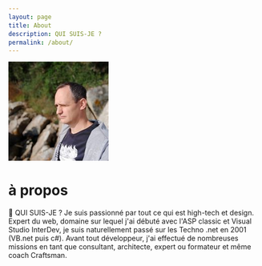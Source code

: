```yaml
---
layout: page
title: About
description: QUI SUIS-JE ?
permalink: /about/
---
```


<img class="img-rounded" src="/assets/img/uploads/profile.jpg" alt="Vincent Bourdon" width="200">

# à propos

🤔 QUI SUIS-JE ?
Je suis passionné par tout ce qui est high-tech et design.
Expert du web, domaine sur lequel j'ai débuté avec l'ASP classic et Visual Studio InterDev,
je suis naturellement passé sur les Techno .net en 2001 (VB.net puis c#).
Avant tout développeur, j'ai effectué de nombreuses missions en tant que consultant, architecte, expert ou formateur et même coach Craftsman.
